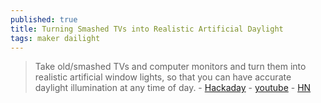 ```yaml
---
published: true
title: Turning Smashed TVs into Realistic Artificial Daylight
tags: maker dailight
---
```

> Take old/smashed TVs and computer monitors and turn them into realistic artificial window lights, so that you can have accurate daylight illumination at any time of day. - [Hackaday](https://hackaday.com/2019/08/17/great-artificial-daylight-via-broken-tvs/) - [youtube](https://www.youtube.com/watch?time_continue=207&v=8JrqH2oOTK4&feature=emb_logo) - [HN](https://news.ycombinator.com/item?id=22827833)
